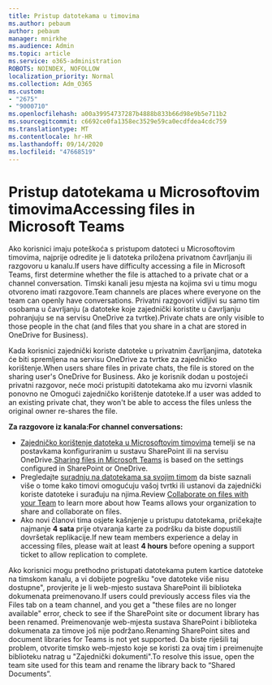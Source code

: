 ```yaml
---
title: Pristup datotekama u timovima
ms.author: pebaum
author: pebaum
manager: mnirkhe
ms.audience: Admin
ms.topic: article
ms.service: o365-administration
ROBOTS: NOINDEX, NOFOLLOW
localization_priority: Normal
ms.collection: Adm_O365
ms.custom:
- "2675"
- "9000710"
ms.openlocfilehash: a00a39954737287b4888b833b66d98e9b5e711b2
ms.sourcegitcommit: c6692ce0fa1358ec3529e59ca0ecdfdea4cdc759
ms.translationtype: MT
ms.contentlocale: hr-HR
ms.lasthandoff: 09/14/2020
ms.locfileid: "47668519"
---
```

# <a name="accessing-files-in-microsoft-teams"></a><span data-ttu-id="57ab8-102">Pristup datotekama u Microsoftovim timovima</span><span class="sxs-lookup"><span data-stu-id="57ab8-102">Accessing files in Microsoft Teams</span></span>

<span data-ttu-id="57ab8-103">Ako korisnici imaju poteškoća s pristupom datoteci u Microsoftovim timovima, najprije odredite je li datoteka priložena privatnom čavrljanju ili razgovoru u kanalu.</span><span class="sxs-lookup"><span data-stu-id="57ab8-103">If users have difficulty accessing a file in Microsoft Teams, first determine whether the file is attached to a private chat or a channel conversation.</span></span> <span data-ttu-id="57ab8-104">Timski kanali jesu mjesta na kojima svi u timu mogu otvoreno imati razgovore.</span><span class="sxs-lookup"><span data-stu-id="57ab8-104">Team channels are places where everyone on the team can openly have conversations.</span></span> <span data-ttu-id="57ab8-105">Privatni razgovori vidljivi su samo tim osobama u čavrljanju (a datoteke koje zajednički koristite u čavrljanju pohranjuju se na servisu OneDrive za tvrtke).</span><span class="sxs-lookup"><span data-stu-id="57ab8-105">Private chats are only visible to those people in the chat (and files that you share in a chat are stored in OneDrive for Business).</span></span>

<span data-ttu-id="57ab8-106">Kada korisnici zajednički koriste datoteke u privatnim čavrljanjima, datoteka će biti spremljena na servisu OneDrive za tvrtke za zajedničko korištenje.</span><span class="sxs-lookup"><span data-stu-id="57ab8-106">When users share files in private chats, the file is stored on the sharing user's OneDrive for Business.</span></span> <span data-ttu-id="57ab8-107">Ako je korisnik dodan u postojeći privatni razgovor, neće moći pristupiti datotekama ako mu izvorni vlasnik ponovno ne Omogući zajedničko korištenje datoteke.</span><span class="sxs-lookup"><span data-stu-id="57ab8-107">If a user was added to an existing private chat, they won't be able to access the files unless the original owner re-shares the file.</span></span>    

<span data-ttu-id="57ab8-108">**Za razgovore iz kanala:**</span><span class="sxs-lookup"><span data-stu-id="57ab8-108">**For channel conversations:**</span></span>

- <span data-ttu-id="57ab8-109">[Zajedničko korištenje datoteka u Microsoftovim timovima](https://docs.microsoft.com/MicrosoftTeams/sharing-files-in-teams) temelji se na postavkama konfiguriranim u sustavu SharePoint ili na servisu OneDrive.</span><span class="sxs-lookup"><span data-stu-id="57ab8-109">[Sharing files in Microsoft Teams](https://docs.microsoft.com/MicrosoftTeams/sharing-files-in-teams) is based on the settings configured in SharePoint or OneDrive.</span></span> 
- <span data-ttu-id="57ab8-110">Pregledajte [suradnju na datotekama sa svojim timom](https://support.office.com/article/Collaborate-on-files-with-your-Team-9b200289-dbac-4823-85bd-628a5c7bb0ae) da biste saznali više o tome kako timovi omogućuju vašoj tvrtki ili ustanovi da zajednički koriste datoteke i surađuju na njima.</span><span class="sxs-lookup"><span data-stu-id="57ab8-110">Review [Collaborate on files with your Team](https://support.office.com/article/Collaborate-on-files-with-your-Team-9b200289-dbac-4823-85bd-628a5c7bb0ae) to learn more about how Teams allows your organization to share and collaborate on files.</span></span> 
- <span data-ttu-id="57ab8-111">Ako novi članovi tima osjete kašnjenje u pristupu datotekama, pričekajte najmanje **4 sata** prije otvaranja karte za podršku da biste dopustili dovršetak replikacije.</span><span class="sxs-lookup"><span data-stu-id="57ab8-111">If new team members experience a delay in accessing files, please wait at least **4 hours** before opening a support ticket to allow replication to complete.</span></span> 

<span data-ttu-id="57ab8-112">Ako korisnici mogu prethodno pristupati datotekama putem kartice datoteke na timskom kanalu, a vi dobijete pogrešku "ove datoteke više nisu dostupne", provjerite je li web-mjesto sustava SharePoint ili biblioteka dokumenata preimenovano.</span><span class="sxs-lookup"><span data-stu-id="57ab8-112">If users could previously access files via the Files tab on a team channel, and you get a "these files are no longer available" error, check to see if the SharePoint site or document library has been renamed.</span></span> <span data-ttu-id="57ab8-113">Preimenovanje web-mjesta sustava SharePoint i biblioteka dokumenata za timove još nije podržano.</span><span class="sxs-lookup"><span data-stu-id="57ab8-113">Renaming SharePoint sites and document libraries for Teams is not yet supported.</span></span> <span data-ttu-id="57ab8-114">Da biste riješili taj problem, otvorite timsko web-mjesto koje se koristi za ovaj tim i preimenujte biblioteku natrag u "Zajednički dokumenti".</span><span class="sxs-lookup"><span data-stu-id="57ab8-114">To resolve this issue, open the team site used for this team and rename the library back to “Shared Documents”.</span></span>